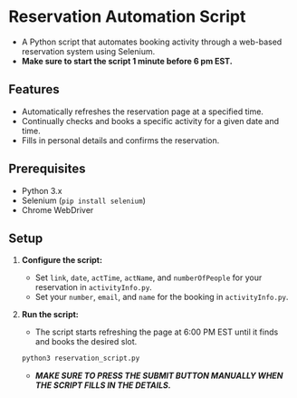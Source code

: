 # Reservation Automation Script

- A Python script that automates booking activity through a web-based reservation system using Selenium.
- **Make sure to start the script 1 minute before 6 pm EST.**

## Features

- Automatically refreshes the reservation page at a specified time.
- Continually checks and books a specific activity for a given date and time.
- Fills in personal details and confirms the reservation.

## Prerequisites

- Python 3.x
- Selenium (`pip install selenium`)
- Chrome WebDriver

## Setup

1. **Configure the script:**

   - Set `link`, `date`, `actTime`, `actName`, and `numberOfPeople` for your reservation in `activityInfo.py`.
   - Set your `number`, `email`, and `name` for the booking in `activityInfo.py`.

2. **Run the script:**
   
   - The script starts refreshing the page at 6:00 PM EST until it finds and books the desired slot.
   ```bash
   python3 reservation_script.py
   ```
   - **_MAKE SURE TO PRESS THE SUBMIT BUTTON MANUALLY WHEN THE SCRIPT FILLS IN THE DETAILS._**
